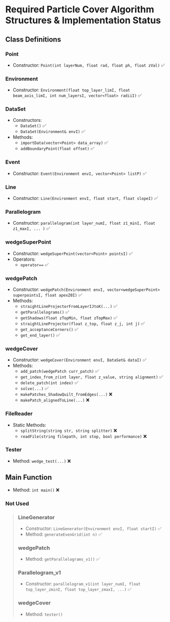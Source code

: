 # Required Particle Cover Algorithm Structures & Implementation Status

## Class Definitions

### Point
- Constructor: `Point(int layerNum, float rad, float ph, float zVal)` ✅

### Environment
- Constructor: `Environment(float top_layer_limI, float beam_axis_limI, int num_layersI, vector<float> radiiI)` ✅

### DataSet
- Constructors:
  - `DataSet()` ✅
  - `DataSet(Environment& envI)` ✅
- Methods:
  - `importData(vector<Point> data_array)` ✅
  - `addBoundaryPoint(float offset)` ✅

### Event
- Constructor: `Event(Environment envI, vector<Point> listP)` ✅

### Line
- Constructor: `Line(Environment envI, float start, float slopeI)` ✅

### Parallelogram
- Constructor: `parallelogram(int layer_numI, float z1_minI, float z1_maxI, ... )` ✅

### wedgeSuperPoint
- Constructor: `wedgeSuperPoint(vector<Point> pointsI)` ✅
- Operators:
  - `operator==` ✅

### wedgePatch
- Constructor: `wedgePatch(Environment envI, vector<wedgeSuperPoint> superpointsI, float apexZ0I)` ✅
- Methods:
  - `straightLineProjectorFromLayerIJtoK(...)` ✅
  - `getParallelograms()` ✅
  - `getShadows(float zTopMin, float zTopMax)` ✅
  - `straightLineProjector(float z_top, float z_j, int j)` ✅
  - `get_acceptanceCorners()` ✅
  - `get_end_layer()` ✅

### wedgeCover
- Constructor: `wedgeCover(Environment envI, DataSet& dataI)` ✅
- Methods:
  - `add_patch(wedgePatch curr_patch)` ✅
  - `get_index_from_z(int layer, float z_value, string alignment)` ✅
  - `delete_patch(int index)` ✅
  - `solve(...)` ✅
  - `makePatches_ShadowQuilt_fromEdges(...)` ❌
  - `makePatch_alignedToLine(...)` ❌

### FileReader
- Static Methods:
  - `splitString(string str, string splitter)` ❌
  - `readFile(string filepath, int stop, bool performance)` ❌

### Tester
- Method: `wedge_test(...)` ❌

## Main Function

- Method: `int main()` ❌

### Not Used
> ### LineGenerator
> - Constructor: `LineGenerator(Environment envI, float startI)` ✅
> - Method: `generateEvenGrid(int n)` ✅ 
> 
> ### wedgePatch
> - Method: `getParallelograms_v1()` ✅
> 
> ### Parallelogram_v1
> - Constructor: `parallelogram_v1(int layer_numI, float top_layer_zminI, float top_layer_zmaxI, ...)` ✅
> 
> ### wedgeCover
> - Method: `tester()`



